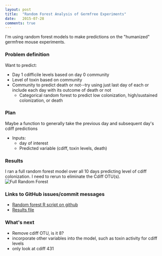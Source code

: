 ```yaml
---
layout: post
title:  "Random Forest Analysis of Germfree Experiments"
date:   2015-07-28
comments: true
---
```


I'm using random forest models to make predictions on the "humanized" germfree mouse experiments. 


### Problem definition

Want to predict: 

* Day 1 cdifficile levels based on day 0 community
* Level of toxin based on community
* Community to predict death or not--try using just last day of each or include each day with its outcome of death or not
	* Categorical random forest to predict low colonization, high/sustained 
       colonization, or death

### Plan

Maybe a function to generally take the previous day and subsequent day's cdiff predictions

* Inputs: 
	* day of interest
	* Predicted variable (cdiff, toxin levels, death)

### Results

I ran a full random forest model over all 10 days predicting level of cdiff colonization.  I need to rerun to eliminate the Cdiff OTU(s).
![Full Random Forest](https://github.com/SchlossLab/Schubert_humanCdGF_2015/blob/master/results/figures/rf_full.png?raw=true)

### Links to GitHub issues/commit messages

* [Random forest R script on github](https://github.com/SchlossLab/Schubert_humanCdGF_2015/blob/master/code/build_randomForest.R)
* [Results file](https://github.com/SchlossLab/Schubert_humanCdGF_2015/blob/master/data/process/random_forest.data)

### What's next

* Remove cdiff OTU, is it 8?
* incorporate other variables into the model, such as toxin activity for cdiff levels
* only look at cdiff 431